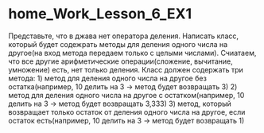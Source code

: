 # home_Work_Lesson_6_EX1

Представьте, что в джава нет оператора деления.
	Написать класс, который будет содежрать методы для деления одного числа на другое(на вход метода передаем только с целыми числами).
	Счиатаем, что все другие арифметические операции(сложение, вычитание, умножение) есть, нет только деления.
	Класс должен содержать три метода:
	1) метод для деления одного числа на другое без остатка(например, 10 делить на 3 -> метод будет возвращать 3)
	2) метод для деления одного числа на другое с остатком(например, 10 делить на 3 -> метод будет возвращать 3,333)
	3) метод, который возвращает только остаток от деления одного числа на другое, если остаток есть(например, 10 делить на 3 -> метод будет возвращать 1)
